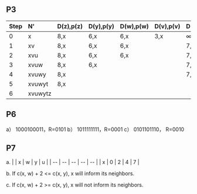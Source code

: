 ## P3
| Step | N'      | D(z),p(z) | D(y),p(y) | D(w),p(w) | D(v),p(v) | D(t),p(t) | D(u),p(u) |
| :--- | :------ | :-------- | :-------- | :-------- | :-------- | :-------- | :-------- |
| 0    | x       | 8,x       | 6,x       | 6,x       | 3,x       | ∞         | ∞         |
| 1    | xv      | 8,x       | 6,x       | 6,x       |           | 7,v       | 6,v       |
| 2    | xvu     | 8,x       | 6,x       | 6,x       |           | 7,v       |           |
| 3    | xvuw    | 8,x       | 6,x       |           |           | 7,v       |           |
| 4    | xvuwy   | 8,x       |           |           |           | 7,v       |           |
| 5    | xvuwyt  | 8,x       |           |           |           |           |           |
| 6    | xvuwytz |           |           |           |           |           |           |

## P6  
a） 1000100011，R=0101
b） 1011111111，R=0001
c） 0101101110， R=0010  

## P7
a. 
| | x | w | y | u |
| -- | -- | -- | -- | -- |
| x | 0 | 2 | 4 | 7 |

b. If c(x, w) + 2 <= c(x, y), x will inform its neighbors.

c. If c(x, w) + 2 >= c(x, y), x will not inform its neighbors.
